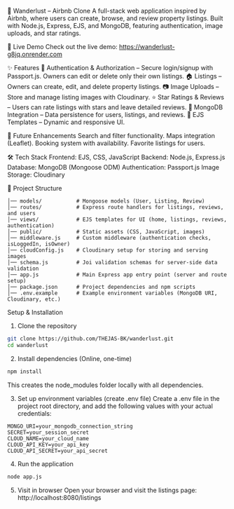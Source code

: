 🏡 Wanderlust – Airbnb Clone
A full-stack web application inspired by Airbnb, where users can create, browse, and review property listings. Built with Node.js, Express, EJS, and MongoDB, featuring authentication, image uploads, and star ratings.

📸 Live Demo
Check out the live demo:
https://wanderlust-g8jq.onrender.com

✨ Features
🔑 Authentication & Authorization – Secure login/signup with Passport.js. Owners can edit or delete only their own listings.
🏠 Listings – Owners can create, edit, and delete property listings.
📷 Image Uploads – Store and manage listing images with Cloudinary.
⭐ Star Ratings & Reviews – Users can rate listings with stars and leave detailed reviews.
💾 MongoDB Integration – Data persistence for users, listings, and reviews.
🎨 EJS Templates – Dynamic and responsive UI.

🚀 Future Enhancements
Search and filter functionality.
Maps integration (Leaflet).
Booking system with availability.
Favorite listings for users.

🛠️ Tech Stack
Frontend: EJS, CSS, JavaScript
Backend: Node.js, Express.js
Database: MongoDB (Mongoose ODM)
Authentication: Passport.js
Image Storage: Cloudinary

📂 Project Structure
```text
│── models/           # Mongoose models (User, Listing, Review)
│── routes/           # Express route handlers for listings, reviews, and users
│── views/            # EJS templates for UI (home, listings, reviews, authentication)
│── public/           # Static assets (CSS, JavaScript, images)
│── middleware.js     # Custom middleware (authentication checks, isLoggedIn, isOwner)
│── cloudConfig.js    # Cloudinary setup for storing and serving images
│── schema.js         # Joi validation schemas for server-side data validation
│── app.js            # Main Express app entry point (server and route setup)
│── package.json      # Project dependencies and npm scripts
│── .env.example      # Example environment variables (MongoDB URI, Cloudinary, etc.)
```

Setup & Installation
1. Clone the repository
```bash
git clone https://github.com/THEJAS-BK/wanderlust.git
cd wanderlust
```
2. Install dependencies (Online, one-time)
```bash
npm install
```
This creates the node_modules folder locally with all dependencies.

3. Set up environment variables (create .env file)
Create a .env file in the project root directory, and add the following values with your actual credentials:
```text
MONGO_URI=your_mongodb_connection_string
SECRET=your_session_secret
CLOUD_NAME=your_cloud_name
CLOUD_API_KEY=your_api_key
CLOUD_API_SECRET=your_api_secret
```
4. Run the application
```bash
node app.js
```
5. Visit in browser
Open your browser and visit the listings page:
http://localhost:8080/listings

